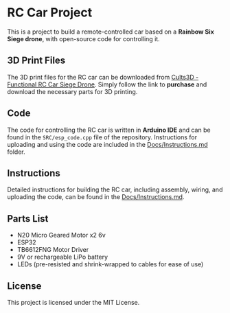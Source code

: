 # RC Car Project

This is a project to build a remote-controlled car based on a **Rainbow Six Siege drone**, with open-source code for controlling it.

## 3D Print Files

The 3D print files for the RC car can be downloaded from [Cults3D - Functional RC Car Siege Drone](https://cults3d.com/en/3d-model/game/functional-rc-car-siege-drone). Simply follow the link to **purchase** and download the necessary parts for 3D printing.

## Code

The code for controlling the RC car is written in **Arduino IDE** and can be found in the `SRC/esp_code.cpp` file of the repository. Instructions for uploading and using the code are included in the [Docs/Instructions.md](./Docs/instructions.md) folder.

## Instructions

Detailed instructions for building the RC car, including assembly, wiring, and uploading the code, can be found in the [Docs/Instructions.md](./Docs/instructions.md).

## Parts List

- N20 Micro Geared Motor x2 6v
- ESP32
- TB6612FNG Motor Driver
- 9V or rechargeable LiPo battery
- LEDs (pre-resisted and shrink-wrapped to cables for ease of use)

## License

This project is licensed under the MIT License.
